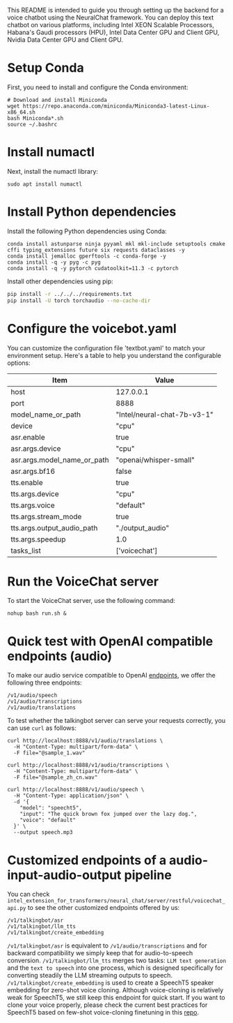 This README is intended to guide you through setting up the backend for a voice chatbot using the NeuralChat framework. You can deploy this text chatbot on various platforms, including Intel XEON Scalable Processors, Habana's Gaudi processors (HPU), Intel Data Center GPU and Client GPU, Nvidia Data Center GPU and Client GPU.


# Setup Conda

First, you need to install and configure the Conda environment:

```shell
# Download and install Miniconda
wget https://repo.anaconda.com/miniconda/Miniconda3-latest-Linux-x86_64.sh
bash Miniconda*.sh
source ~/.bashrc
```

# Install numactl

Next, install the numactl library:

```shell
sudo apt install numactl
```

# Install Python dependencies

Install the following Python dependencies using Conda:

```shell
conda install astunparse ninja pyyaml mkl mkl-include setuptools cmake cffi typing_extensions future six requests dataclasses -y
conda install jemalloc gperftools -c conda-forge -y
conda install -q -y pyg -c pyg
conda install -q -y pytorch cudatoolkit=11.3 -c pytorch
```

Install other dependencies using pip:

```bash
pip install -r ../../../requirements.txt
pip install -U torch torchaudio --no-cache-dir
```

# Configure the voicebot.yaml

You can customize the configuration file 'textbot.yaml' to match your environment setup. Here's a table to help you understand the configurable options:

|  Item                | Value                                      |
| --------------------- | --------------------------------------- |
| host                  | 127.0.0.1                                |
| port                  | 8888                                     |
| model_name_or_path    | "Intel/neural-chat-7b-v3-1"          |
| device                | "cpu"                                    |
| asr.enable            | true                                     |
| asr.args.device       | "cpu"                                    |
| asr.args.model_name_or_path | "openai/whisper-small"             |
| asr.args.bf16         | false                                    |
| tts.enable            | true                                     |
| tts.args.device       | "cpu"                                    |
| tts.args.voice        | "default"                                |
| tts.args.stream_mode  | true                                     |
| tts.args.output_audio_path | "./output_audio"                    |
| tts.args.speedup      | 1.0                                      |
| tasks_list            | ['voicechat']                            |



# Run the VoiceChat server
To start the VoiceChat server, use the following command:

```shell
nohup bash run.sh &
```

# Quick test with OpenAI compatible endpoints (audio)

To make our audio service compatible to OpenAI [endpoints](https://platform.openai.com/docs/api-reference/audio/), we offer the following three endpoints:

```
/v1/audio/speech
/v1/audio/transcriptions
/v1/audio/translations
```

To test whether the talkingbot server can serve your requests correctly, you can use `curl` as follows:

```
curl http://localhost:8888/v1/audio/translations \
  -H "Content-Type: multipart/form-data" \
  -F file="@sample_1.wav"

curl http://localhost:8888/v1/audio/transcriptions \
  -H "Content-Type: multipart/form-data" \
  -F file="@sample_zh_cn.wav"

curl http://localhost:8888/v1/audio/speech \
  -H "Content-Type: application/json" \
  -d '{
    "model": "speecht5",
    "input": "The quick brown fox jumped over the lazy dog.",
    "voice": "default"
  }' \
  --output speech.mp3
```

# Customized endpoints of a audio-input-audio-output pipeline

You can check `intel_extension_for_transformers/neural_chat/server/restful/voicechat_api.py` to see the other customized endpoints offered by us:

```
/v1/talkingbot/asr
/v1/talkingbot/llm_tts
/v1/talkingbot/create_embedding
```

`/v1/talkingbot/asr` is equivalent to `/v1/audio/transcriptions` and for backward compatibility we simply keep that for audio-to-speech conversion.
`/v1/talkingbot/llm_tts` merges two tasks: `LLM text generation` and the `text to speech` into one process, which is designed specifically for converting steadily the LLM streaming outputs to speech.
`/v1/talkingbot/create_embedding` is used to create a SpeechT5 speaker embedding for zero-shot voice cloning. Although voice-cloning is relatively weak for SpeechT5, we still keep this endpoint for quick start. If you want to clone your voice properly, please check the current best practices for SpeechT5 based on few-shot voice-cloning finetuning in this [repo](../../../../finetuning/tts/).